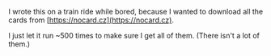 I wrote this on a train ride while bored, because I wanted to download all the cards from [https://nocard.cz](https://nocard.cz). 

I just let it run ~500 times to make sure I get all of them. (There isn't a lot of them.) 
